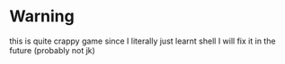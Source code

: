<h1> <strong>Warning</strong> </h1>
<p> this is quite crappy game since I literally just learnt shell I will fix it in the future (probably not jk)</p>
